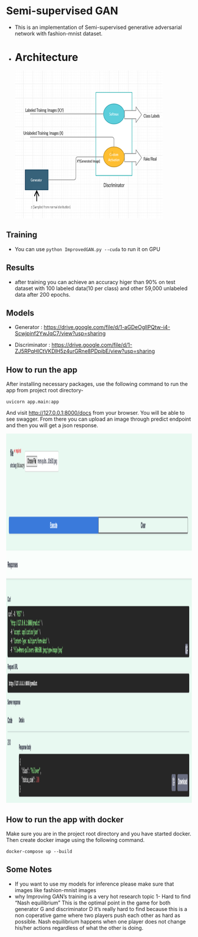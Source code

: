 # Semi-supervised GAN

- This is an implementation of Semi-supervised generative adversarial network with fashion-mnist dataset.
- # Architecture
  <img src="https://github.com/ahmedkotb98/Semi-Supervised-Gan/blob/main/images/architecture.png" width="400" height="400" />

## Training
 
- You can use `python ImprovedGAN.py --cuda` to run it on GPU

## Results

- after training you can achieve an accuracy higer than 90% on test dataset with 100 labeled data(10 per class) and other 59,000 unlabeled data after 200 epochs.

## Models

- Generator : https://drive.google.com/file/d/1-aGDeOglIPQtw-i4-Scwjpinf2YwJqC7/view?usp=sharing

- Discriminator : https://drive.google.com/file/d/1-ZJ5RPqHlCtVKDlH5z4urGRne8PDpibE/view?usp=sharing

## How to run the app

After installing necessary packages, use the following command to run the app from project root directory-
  
```
uvicorn app.main:app
```
And visit http://127.0.0.1:8000/docs from your browser. You will be able to see swagger. From there you can upload an image through predict endpoint and then you will get a json response.

<img src="https://github.com/ahmedkotb98/Semi-Supervised-Gan/blob/main/images/api_docs.png" width="1000" height="1000" />

## How to run the app with docker

Make sure you are in the project root directory and you have started docker. Then create docker image using the following command.

```
docker-compose up --build
```

## Some Notes

- If you want to use my models for inference please make sure that images like fashion-mnist images
- why Improving GAN’s training is a very hot research topic
  1- 
  Hard to find “Nash equilibrium”
  This is the optimal point in the game for both generator G and discriminator D
  it’s really hard to find because this is a non coperative game where two players push each other as hard as possible.
  Nash equilibrium happens when one player does not change his/her actions regardless of what the other is doing.
